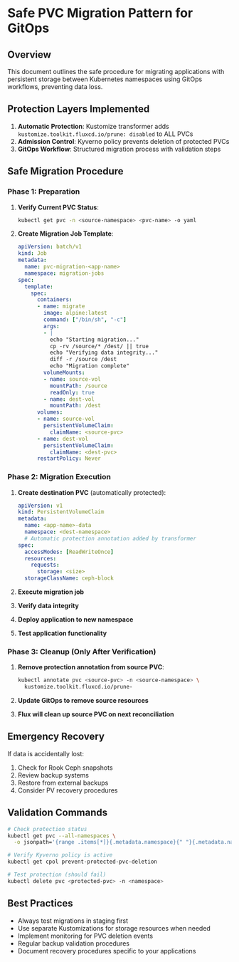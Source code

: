 # Safe PVC Migration Pattern for GitOps

## Overview
This document outlines the safe procedure for migrating applications with persistent storage between Kubernetes namespaces using GitOps workflows, preventing data loss.

## Protection Layers Implemented

1. **Automatic Protection**: Kustomize transformer adds `kustomize.toolkit.fluxcd.io/prune: disabled` to ALL PVCs
2. **Admission Control**: Kyverno policy prevents deletion of protected PVCs
3. **GitOps Workflow**: Structured migration process with validation steps

## Safe Migration Procedure

### Phase 1: Preparation
1. **Verify Current PVC Status**:
   ```bash
   kubectl get pvc -n <source-namespace> <pvc-name> -o yaml
   ```

2. **Create Migration Job Template**:
   ```yaml
   apiVersion: batch/v1
   kind: Job
   metadata:
     name: pvc-migration-<app-name>
     namespace: migration-jobs
   spec:
     template:
       spec:
         containers:
         - name: migrate
           image: alpine:latest
           command: ["/bin/sh", "-c"]
           args:
           - |
             echo "Starting migration..."
             cp -rv /source/* /dest/ || true
             echo "Verifying data integrity..."
             diff -r /source /dest
             echo "Migration complete"
           volumeMounts:
           - name: source-vol
             mountPath: /source
             readOnly: true
           - name: dest-vol
             mountPath: /dest
         volumes:
         - name: source-vol
           persistentVolumeClaim:
             claimName: <source-pvc>
         - name: dest-vol
           persistentVolumeClaim:
             claimName: <dest-pvc>
         restartPolicy: Never
   ```

### Phase 2: Migration Execution
1. **Create destination PVC** (automatically protected):
   ```yaml
   apiVersion: v1
   kind: PersistentVolumeClaim
   metadata:
     name: <app-name>-data
     namespace: <dest-namespace>
     # Automatic protection annotation added by transformer
   spec:
     accessModes: [ReadWriteOnce]
     resources:
       requests:
         storage: <size>
     storageClassName: ceph-block
   ```

2. **Execute migration job**
3. **Verify data integrity**
4. **Deploy application to new namespace**
5. **Test application functionality**

### Phase 3: Cleanup (Only After Verification)
1. **Remove protection annotation from source PVC**:
   ```bash
   kubectl annotate pvc <source-pvc> -n <source-namespace> \
     kustomize.toolkit.fluxcd.io/prune-
   ```

2. **Update GitOps to remove source resources**
3. **Flux will clean up source PVC on next reconciliation**

## Emergency Recovery
If data is accidentally lost:
1. Check for Rook Ceph snapshots
2. Review backup systems
3. Restore from external backups
4. Consider PV recovery procedures

## Validation Commands
```bash
# Check protection status
kubectl get pvc --all-namespaces \
  -o jsonpath='{range .items[*]}{.metadata.namespace}{" "}{.metadata.name}{" "}{.metadata.annotations.kustomize\.toolkit\.fluxcd\.io/prune}{"\n"}{end}'

# Verify Kyverno policy is active
kubectl get cpol prevent-protected-pvc-deletion

# Test protection (should fail)
kubectl delete pvc <protected-pvc> -n <namespace>
```

## Best Practices
- Always test migrations in staging first
- Use separate Kustomizations for storage resources when needed
- Implement monitoring for PVC deletion events
- Regular backup validation procedures
- Document recovery procedures specific to your applications
